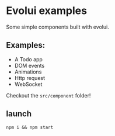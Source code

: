 # Evolui examples

Some simple components built with evolui.

## Examples:
- A Todo app
- DOM events
- Animations
- Http request
- WebSocket

Checkout the `src/component` folder!

## launch

```
npm i && npm start
```
